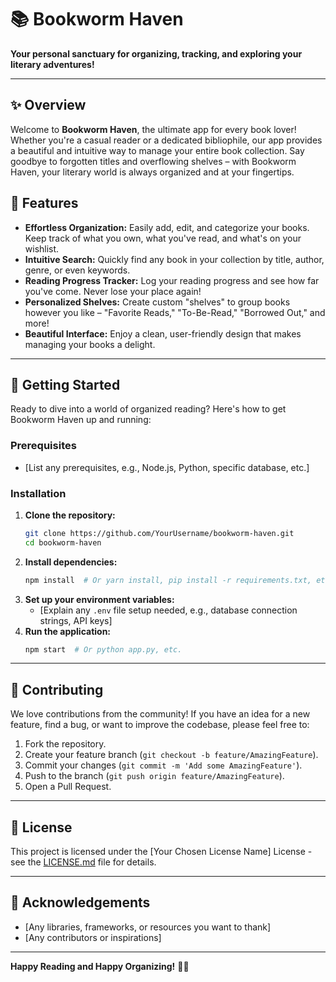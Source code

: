 
# 📚 Bookworm Haven

**Your personal sanctuary for organizing, tracking, and exploring your literary adventures\!**

-----

## ✨ Overview

Welcome to **Bookworm Haven**, the ultimate app for every book lover\! Whether you're a casual reader or a dedicated bibliophile, our app provides a beautiful and intuitive way to manage your entire book collection. Say goodbye to forgotten titles and overflowing shelves – with Bookworm Haven, your literary world is always organized and at your fingertips.

## 🌟 Features

  * **Effortless Organization:** Easily add, edit, and categorize your books. Keep track of what you own, what you've read, and what's on your wishlist.
  * **Intuitive Search:** Quickly find any book in your collection by title, author, genre, or even keywords.
  * **Reading Progress Tracker:** Log your reading progress and see how far you've come. Never lose your place again\!
  * **Personalized Shelves:** Create custom "shelves" to group books however you like – "Favorite Reads," "To-Be-Read," "Borrowed Out," and more\!
  * **Beautiful Interface:** Enjoy a clean, user-friendly design that makes managing your books a delight.

-----

## 🚀 Getting Started

Ready to dive into a world of organized reading? Here's how to get Bookworm Haven up and running:

### Prerequisites

  * [List any prerequisites, e.g., Node.js, Python, specific database, etc.]

### Installation

1.  **Clone the repository:**
    ```bash
    git clone https://github.com/YourUsername/bookworm-haven.git
    cd bookworm-haven
    ```
2.  **Install dependencies:**
    ```bash
    npm install  # Or yarn install, pip install -r requirements.txt, etc.
    ```
3.  **Set up your environment variables:**
      * [Explain any `.env` file setup needed, e.g., database connection strings, API keys]
4.  **Run the application:**
    ```bash
    npm start  # Or python app.py, etc.
    ```

-----

## 🤝 Contributing

We love contributions from the community\! If you have an idea for a new feature, find a bug, or want to improve the codebase, please feel free to:

1.  Fork the repository.
2.  Create your feature branch (`git checkout -b feature/AmazingFeature`).
3.  Commit your changes (`git commit -m 'Add some AmazingFeature'`).
4.  Push to the branch (`git push origin feature/AmazingFeature`).
5.  Open a Pull Request.

-----

## 📄 License

This project is licensed under the [Your Chosen License Name] License - see the [LICENSE.md](LICENSE.md) file for details.

-----

## 🙏 Acknowledgements

  * [Any libraries, frameworks, or resources you want to thank]
  * [Any contributors or inspirations]

-----

**Happy Reading and Happy Organizing\!** 📖✨
